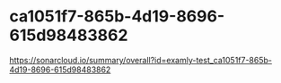 # ca1051f7-865b-4d19-8696-615d98483862
https://sonarcloud.io/summary/overall?id=examly-test_ca1051f7-865b-4d19-8696-615d98483862

